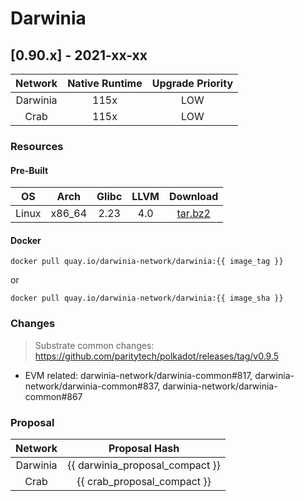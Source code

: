 Darwinia
===


## [0.90.x] - 2021-xx-xx
| Network  | Native Runtime | Upgrade Priority |
| :------: | :------------: | :--------------: |
| Darwinia |      115x      |       LOW        |
|   Crab   |      115x      |       LOW        |

### Resources

#### Pre-Built
|  OS   |  Arch  | Glibc | LLVM  |                                                      Download                                                       |
| :---: | :----: | :---: | :---: | :-----------------------------------------------------------------------------------------------------------------: |
| Linux | x86_64 | 2.23  |  4.0  | [tar.bz2](https://github.com/darwinia-network/darwinia/releases/download/v0.11.5/darwinia-x86_64-linux-gnu.tar.bz2) |

#### Docker

```docker
docker pull quay.io/darwinia-network/darwinia:{{ image_tag }}
```

or

```docker
docker pull quay.io/darwinia-network/darwinia:{{ image_sha }}
```

### Changes

> Substrate common changes: https://github.com/paritytech/polkadot/releases/tag/v0.9.5
- EVM related: darwinia-network/darwinia-common#817, darwinia-network/darwinia-common#837, darwinia-network/darwinia-common#867

### Proposal

| Network  | Proposal Hash |
| :------: | :------------: |
| Darwinia |      {{ darwinia_proposal_compact }}      |
|   Crab   |      {{ crab_proposal_compact }}      |

